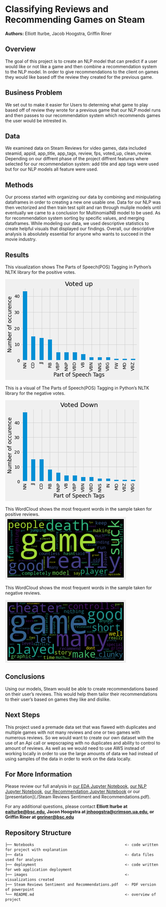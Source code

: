 # Classifying Reviews and Recommending Games on Steam 

**Authors:** Elliott Iturbe,  Jacob Hoogstra, Griffin Riner

## Overview
The goal of this project is to create an NLP model that can predict if a user would like or not like a game and then combine a recommendation system to the NLP model. In order to give recommendations to the client on games they would like based off the review they created for the previous game.

## Business Problem
We set out to make it easier for Users to determing what game to play based off of review they wrote for a previous game that our  NLP model runs and then passes to our recommendation system which recommends games the user would be intrested in.

## Data
We examined data on Steam Reviews for video games, data included steamid, appid, app_title, app_tags, review, fps, voted_up, clean_review. Depending on our diffrent phase of the project diffrent features where selected for our recommendation system: add title and app tags were used but for our NLP models all feature were used.

## Methods
Our process started with organizing our data by combining and minipulating dataframes in order to creating a new one usable one. Data for our NLP was then vectorized and then train test split and ran through muliple models until eventually we came to a conclusion for MultinomialNB model to be used. As for recommendation system sorting by specific values, and merging dataframes. While modeling our data, we used descriptive statistics to create helpful visuals that displayed our findings. Overall, our descriptive analysis is absolutely essential for anyone who wants to succeed in the movie industry.

## Results

This visualization shows The Parts of Speech(POS) Tagging in Python’s NLTK library for the positive votes.

![graph1](./images/df_up_textblob_corr.png)

This is a visual of The Parts of Speech(POS) Tagging in Python’s NLTK library for the negative votes.

![graph2](./images/df_down_textblob_corr.png)

This WordCloud shows the most frequent words in the sample taken for positive reviews.
![graph3](./images/dfup_wordcloud.png)

This WordCloud shows the most frequent words in the sample taken for negative reviews.

![graph4](./images/df_down_wordcloud.png)


## Conclusions
Using our models, Steam would be able to create recommendations based on their user’s reviews. This would help them tailor their recommendations to their user’s based on games they like and dislike.

## Next Steps
This project used a premade data set that was flawed with duplicates and multiple games with not many reviews and one or two games with numerous reviews. So we would want to create our own dataset with the use of an Api call or wepscraping with no duplicates and ability to control to amount of reviews. As well as we would need to use AWS instead of working locally in order to use the large amounts of data we had instead of using samples of the data in order to work on the data locally. 


## For More Information
Please review our full analysis in [our EDA Jupyter Notebook](./Chapter1_EDA_prep.ipynb), [our NLP Jupyter Notebook](./Chapter2_NLP.ipynb), [our Recommendation Jupyter Notebook](./Chapter3_Recommend.ipynb) or our [presentation](./Steam Reviews Sentiment and Recommendations.pdf).

For any additional questions, please contact **Elliott Iturbe at eaiturbe@bsc.edu, Jacon Hoogstra at jnhoogstra@crimson.ua.edu, or Griffin Riner at gnriner@bsc.edu**

## Repository Structure

```
├── Notebooks                                         <- code written for project with explanation
├── data                                              <- data files used for analyses
├── deployment                                        <- code written for web application deployment 
├── images                                            <- visualizations created
├── Steam Reviews Sentiment and Recommendations.pdf   <- PDF version of powerpoint
└── README.md                                         <- overview of project
```

